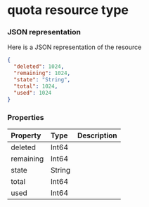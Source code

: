 # quota resource type



### JSON representation

Here is a JSON representation of the resource

<!-- {
  "blockType": "resource",
  "optionalProperties": [

  ],
  "@odata.type": "microsoft.graph.quota"
}-->

```json
{
  "deleted": 1024,
  "remaining": 1024,
  "state": "String",
  "total": 1024,
  "used": 1024
}

```
### Properties
| Property	   | Type	|Description|
|:---------------|:--------|:----------|
|deleted|Int64||
|remaining|Int64||
|state|String||
|total|Int64||
|used|Int64||

<!-- uuid: 60b27b79-9bba-4650-a282-d2c8204a1674
2015-10-16 10:08:03 UTC -->
<!-- {
  "type": "#page.annotation",
  "description": "quota resource",
  "keywords": "",
  "section": "documentation",
  "tocPath": ""
}-->